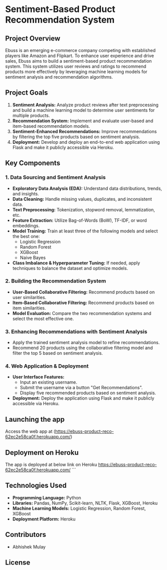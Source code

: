 # Sentiment-Based Product Recommendation System

## Project Overview
Ebuss is an emerging e-commerce company competing with established players like Amazon and Flipkart. To enhance user experience and drive sales, Ebuss aims to build a sentiment-based product recommendation system. This system utilizes user reviews and ratings to recommend products more effectively by leveraging machine learning models for sentiment analysis and recommendation algorithms.

## Project Goals
1. **Sentiment Analysis:** Analyze product reviews after text preprocessing and build a machine learning model to determine user sentiments for multiple products.
2. **Recommendation System:** Implement and evaluate user-based and item-based recommendation models.
3. **Sentiment-Enhanced Recommendations:** Improve recommendations by filtering the top five products based on sentiment analysis.
4. **Deployment:** Develop and deploy an end-to-end web application using Flask and make it publicly accessible via Heroku.

## Key Components
### 1. Data Sourcing and Sentiment Analysis
- **Exploratory Data Analysis (EDA):** Understand data distributions, trends, and insights.
- **Data Cleaning:** Handle missing values, duplicates, and inconsistent data.
- **Text Preprocessing:** Tokenization, stopword removal, lemmatization, etc.
- **Feature Extraction:** Utilize Bag-of-Words (BoW), TF-IDF, or word embeddings.
- **Model Training:** Train at least three of the following models and select the best one:
  - Logistic Regression
  - Random Forest
  - XGBoost
  - Naive Bayes
- **Class Imbalance & Hyperparameter Tuning:** If needed, apply techniques to balance the dataset and optimize models.

### 2. Building the Recommendation System
- **User-Based Collaborative Filtering:** Recommend products based on user similarities.
- **Item-Based Collaborative Filtering:** Recommend products based on item similarities.
- **Model Evaluation:** Compare the two recommendation systems and select the most effective one.

### 3. Enhancing Recommendations with Sentiment Analysis
- Apply the trained sentiment analysis model to refine recommendations.
- Recommend 20 products using the collaborative filtering model and filter the top 5 based on sentiment analysis.

### 4. Web Application & Deployment
- **User Interface Features:**
  - Input an existing username.
  - Submit the username via a button "Get Recommendations".
  - Display five recommended products based on sentiment analysis.
- **Deployment:** Deploy the application using Flask and make it publicly accessible via Heroku.

## Launching the app
Access the web app at (https://ebuss-product-reco-62ec2e58ca0f.herokuapp.com/)

## Deployment on Heroku
The app is deployed at below link on Heroku
https://ebuss-product-reco-62ec2e58ca0f.herokuapp.com/   ```

## Technologies Used
- **Programming Language:** Python
- **Libraries:** Pandas, NumPy, Scikit-learn, NLTK, Flask, XGBoost, Heroku
- **Machine Learning Models:** Logistic Regression, Random Forest, XGBoost
- **Deployment Platform:** Heroku

## Contributors
- Abhishek Mulay

## License
